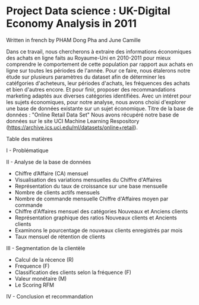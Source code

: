 # Project Data science : UK-Digital Economy Analysis in 2011

Written in french by PHAM Dong Pha and June Camille

Dans ce travail, nous chercherons à extraire des informations économiques des achats en ligne faits au Royaume-Uni en 2010-2011 pour mieux comprendre le comportement de cette population par rapport aux achats en ligne sur toutes les périodes de l'année. Pour ce faire, nous étalerons notre étude sur plusieurs paramètres du dataset afin de déterminer les catéfgories d'acheteurs, leur périodes d'achats, les fréquences des achats et bien d'autres encore. Et pour finir, proposer des recommandations marketing adaptés aux diverses catégories identifiées. Avec un intéret pour les sujets économiques, pour notre analyse, nous avons choisi d'explorer une base de données existante sur un sujet économique. Titre de la base de données : "Online Retail Data Set" Nous avons récupéré notre base de données sur le site UCI Machine Learning Respository (https://archive.ics.uci.edu/ml/datasets/online+retail).


Table des matières 

I - Problématique 

II - Analyse de la base de données 
- Chiffre d’Affaire (CA) mensuel 
- Visualisation des variations mensuelles du Chiffre d'Affaires 
- Représentation du taux de croissance sur une base mensuelle 
- Nombre de clients actifs mensuels 
- Nombre de commande mensuelle Chiffre d'Affaires moyen par commande
- Chiffre d'Affaires mensuel des catégories Nouveaux et Anciens clients 
- Représentation graphique des ratios Nouveaux clients et Ancients clients 
- Examinons le pourcentage de nouveaux clients enregistrés par mois 
- Taux mensuel de rétention de clients 

III - Segmentation de la clientèle 
- Calcul de la récence (R) 
- Frequence (F) 
- Classification des clients selon la fréquence (F) 
- Valeur monétaire (M) 
- Le Scoring RFM 

IV - Conclusion et recommandation
